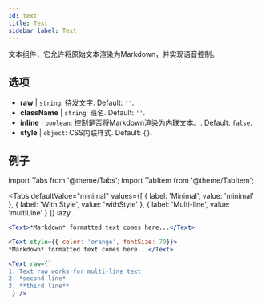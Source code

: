 ```yaml
---
id: text 
title: Text
sidebar_label: Text
---
```


文本组件，它允许将原始文本渲染为Markdown，并实现语音控制。

## 选项

* __raw__ | `string`: 待发文字. Default: `''`.
* __className__ | `string`: 班名. Default: `''`.
* __inline__ | `boolean`: 控制是否将Markdown渲染为内联文本。. Default: `false`.
* __style__ | `object`: CSS内联样式. Default: `{}`.


## 例子


import Tabs from '@theme/Tabs';
import TabItem from '@theme/TabItem';

<Tabs
    defaultValue="minimal"
    values={[
        { label: 'Minimal', value: 'minimal' },
        { label: 'With Style', value: 'withStyle' },
        { label: 'Multi-line', value: 'multiLine' }
    ]}
    lazy
>
<TabItem value="minimal">

```jsx live
<Text>*Markdown* formatted text comes here...</Text>
```

</TabItem>

<TabItem value="withStyle">

```jsx live
<Text style={{ color: 'orange', fontSize: 70}}>
*Markdown* formatted text comes here...</Text>
```
</TabItem>

<TabItem value="multiLine">

```jsx live
<Text raw={`
1. Text raw works for multi-line text
2. *second line*
3. **third line**
`} />
```
</TabItem>

</Tabs>
